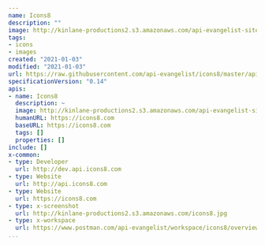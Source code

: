 ```yaml
---
name: Icons8
description: ""
image: http://kinlane-productions2.s3.amazonaws.com/api-evangelist-site/company/logos/pull_image_11-06-2020-07-50-pm.png
tags:
- icons
- images
created: "2021-01-03"
modified: "2021-01-03"
url: https://raw.githubusercontent.com/api-evangelist/icons8/master/apis.json
specificationVersion: "0.14"
apis:
- name: Icons8
  description: ~
  image: http://kinlane-productions2.s3.amazonaws.com/api-evangelist-site/company/logos/pull_image_11-06-2020-07-50-pm.png
  humanURL: https://icons8.com
  baseURL: https://icons8.com
  tags: []
  properties: []
include: []
x-common:
- type: Developer
  url: http://dev.api.icons8.com
- type: Website
  url: http://api.icons8.com
- type: Website
  url: https://icons8.com
- type: x-screenshot
  url: http://kinlane-productions2.s3.amazonaws.com/icons8.jpg
- type: x-workspace
  url: https://www.postman.com/api-evangelist/workspace/icons8/overview
...
```

